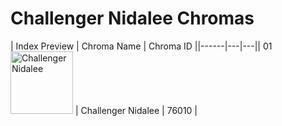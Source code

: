 # Challenger Nidalee Chromas

| Index  Preview | Chroma Name | Chroma ID ||------|---|---|| 01  <img src='https://raw.communitydragon.org/latest/plugins/rcp-be-lol-game-data/global/default/v1/champion-chroma-images/76/76010.png' alt='Challenger Nidalee' width='100'> | Challenger Nidalee | 76010 |